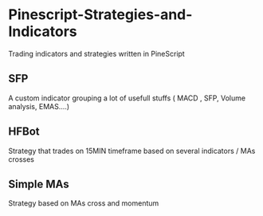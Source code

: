 # Pinescript-Strategies-and-Indicators
Trading indicators and strategies written in PineScript

## SFP 

A custom indicator grouping a lot of usefull stuffs ( MACD , SFP, Volume analysis, EMAS....)

## HFBot
Strategy that trades on 15MIN timeframe based on several indicators / MAs crosses

## Simple MAs
Strategy based on MAs cross and momentum
